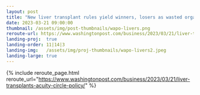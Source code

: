 ```yaml
---
layout: post
title: "New liver transplant rules yield winners, losers as wasted organs reach record high"
date: 2023-03-21 09:00:00
thumbnail: /assets/img/post-thumbnails/wapo-livers.png
reroute-url: https://www.washingtonpost.com/business/2023/03/21/liver-transplants-acuity-circle-policy/
landing-proj:  true
landing-order: 11|14|3
landing-img:   /assets/img/proj-thumbnails/wapo-livers2.jpeg
landing-large: true
---
```


{% include reroute_page.html reroute_url="https://www.washingtonpost.com/business/2023/03/21/liver-transplants-acuity-circle-policy/" %}